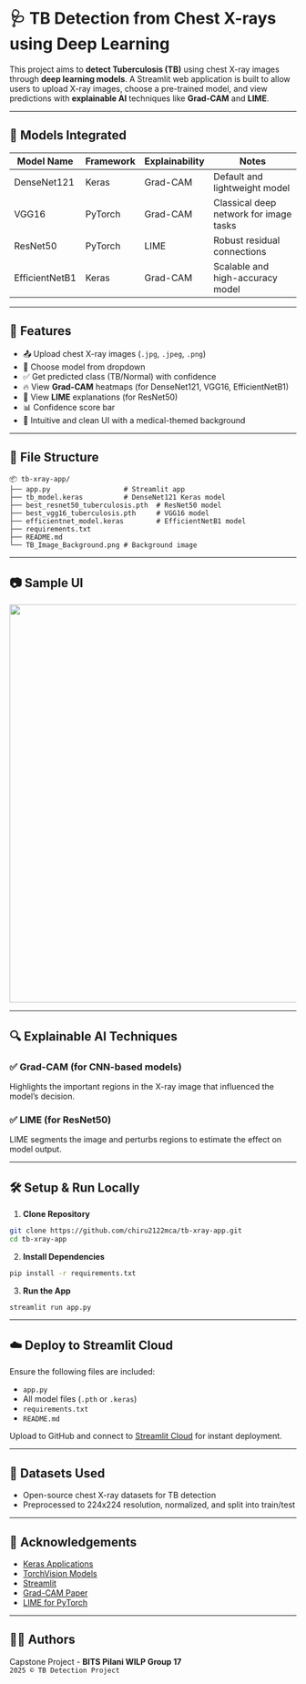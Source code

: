 
# 🩺 TB Detection from Chest X-rays using Deep Learning

This project aims to **detect Tuberculosis (TB)** using chest X-ray images through **deep learning models**. A Streamlit web application is built to allow users to upload X-ray images, choose a pre-trained model, and view predictions with **explainable AI** techniques like **Grad-CAM** and **LIME**.

---

## 🧠 Models Integrated

| Model Name     | Framework | Explainability | Notes                                 |
|----------------|-----------|----------------|----------------------------------------|
| DenseNet121    | Keras     | Grad-CAM       | Default and lightweight model          |
| VGG16          | PyTorch   | Grad-CAM       | Classical deep network for image tasks |
| ResNet50       | PyTorch   | LIME           | Robust residual connections            |
| EfficientNetB1 | Keras     | Grad-CAM       | Scalable and high-accuracy model       |

---

## 🚀 Features

- 📤 Upload chest X-ray images (`.jpg`, `.jpeg`, `.png`)
- 🧠 Choose model from dropdown
- ✅ Get predicted class (TB/Normal) with confidence
- 🔥 View **Grad-CAM** heatmaps (for DenseNet121, VGG16, EfficientNetB1)
- 🧾 View **LIME** explanations (for ResNet50)
- 📊 Confidence score bar
- 🎨 Intuitive and clean UI with a medical-themed background

---

## 📂 File Structure

```
📦 tb-xray-app/
├── app.py                  # Streamlit app
├── tb_model.keras          # DenseNet121 Keras model
├── best_resnet50_tuberculosis.pth  # ResNet50 model
├── best_vgg16_tuberculosis.pth     # VGG16 model
├── efficientnet_model.keras        # EfficientNetB1 model
├── requirements.txt
├── README.md
└── TB_Image_Background.png # Background image
```

---

## 📷 Sample UI

<img src="tb-xray-app/ui-example.jpg" width="700"/>

---

## 🔍 Explainable AI Techniques

### ✅ Grad-CAM (for CNN-based models)
Highlights the important regions in the X-ray image that influenced the model’s decision.

### ✅ LIME (for ResNet50)
LIME segments the image and perturbs regions to estimate the effect on model output.

---

## 🛠️ Setup & Run Locally

1. **Clone Repository**
```bash
git clone https://github.com/chiru2122mca/tb-xray-app.git
cd tb-xray-app
```

2. **Install Dependencies**
```bash
pip install -r requirements.txt
```

3. **Run the App**
```bash
streamlit run app.py
```

---

## ☁️ Deploy to Streamlit Cloud

Ensure the following files are included:
- `app.py`
- All model files (`.pth` or `.keras`)
- `requirements.txt`
- `README.md`

Upload to GitHub and connect to [Streamlit Cloud](https://streamlit.io/cloud) for instant deployment.

---

## 🧪 Datasets Used

- Open-source chest X-ray datasets for TB detection
- Preprocessed to 224x224 resolution, normalized, and split into train/test

---

## 🙌 Acknowledgements

- [Keras Applications](https://keras.io/api/applications/)
- [TorchVision Models](https://pytorch.org/vision/stable/models.html)
- [Streamlit](https://streamlit.io/)
- [Grad-CAM Paper](https://arxiv.org/abs/1610.02391)
- [LIME for PyTorch](https://github.com/marcotcr/lime)

---

## 👨‍🔬 Authors

Capstone Project - **BITS Pilani WILP Group 17**  
`2025 © TB Detection Project`
